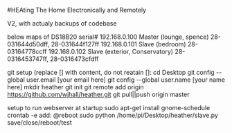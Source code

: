 #HEAting The Home Electronically and Remotely

V2, with actualy backups of codebase

below maps of DS18B20 serial#
192.168.0.100 Master (lounge, spence) 28-031644d50dff, 28-031644f127ff
192.168.0.101 Slave (bedroom) 28-03164778ccff
192.168.0.102 Slave (exterior, Conservatory) 28-0316453747ff, 28-0316473cfdff

git setup (replace [] with content, do not reatain []:
cd Desktop
git config --global user.email [your email here]
git config --global user.name [your name here]
mkdir heather
git init
git remote add origin https://github.com/wjhall/heather.git
git pull||push origin master

setup to run webserver at startup
sudo apt-get install gnome-schedule
crontab -e
add:
@reboot sudo python /home/pi/Desktop/heather/slave.py
save/close/reboot/test